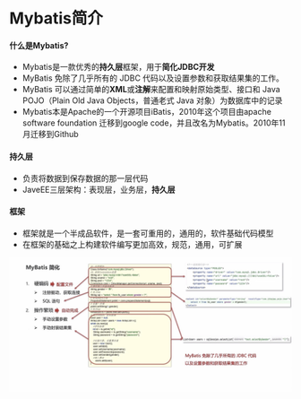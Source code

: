 # Mybatis简介

#### 什么是Mybatis?

- Mybatis是一款优秀的**持久层**框架，用于**简化JDBC开发**
- MyBatis 免除了几乎所有的 JDBC 代码以及设置参数和获取结果集的工作。
- MyBatis 可以通过简单的**XML**或**注解**来配置和映射原始类型、接口和 Java POJO（Plain Old Java Objects，普通老式 Java 对象）为数据库中的记录
- Mybatis本是Apache的一个开源项目iBatis，2010年这个项目由apache software foundation 迁移到google code，并且改名为Mybatis。2010年11月迁移到Github



#### 持久层

- 负责将数据到保存数据的那一层代码
- JaveEE三层架构：表现层，业务层，**持久层**



#### 框架

- 框架就是一个半成品软件，是一套可重用的，通用的，软件基础代码模型
- 在框架的基础之上构建软件编写更加高效，规范，通用，可扩展



![](./images/Mybatis简化.jpg)